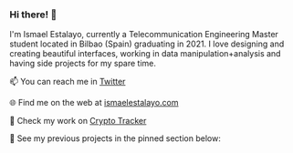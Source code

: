 ### Hi there! 👋

I'm Ismael Estalayo, currently a Telecommunication Engineering Master student located in Bilbao (Spain) graduating in 2021. I love designing and creating beautiful interfaces, working in data manipulation+analysis and having side projects for my spare time.


📫 You can reach me in [Twitter](https://twitter.com/ismaelestalayo/)

🌐 Find me on the web at [ismaelestalayo.com](https://ismaelestalayo.com/)

🚀 Check my work on [Crypto Tracker](https://www.microsoft.com/es-es/p/cryptotracker/9n3b47hbvblc?ocid=badge%3fcid%3dpersonal)

💼 See my previous projects in the pinned section below:

